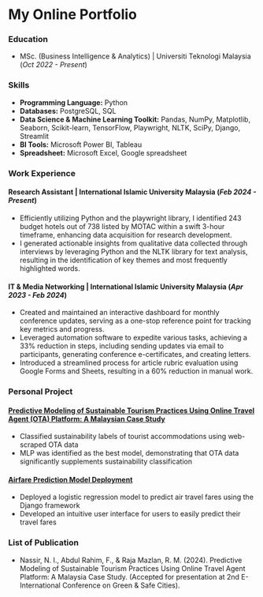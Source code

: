 # My Online Portfolio


### Education
- MSc. (Business Intelligence & Analytics) | Universiti Teknologi Malaysia (*Oct 2022 - Present*)


### Skills
- **Programming Language:** Python
- **Databases:** PostgreSQL, SQL
- **Data Science & Machine Learning Toolkit:** Pandas, NumPy, Matplotlib, Seaborn, Scikit-learn, TensorFlow, Playwright, NLTK, SciPy, Django, Streamlit
- **BI Tools:** Microsoft Power BI, Tableau
- **Spreadsheet:** Microsoft Excel, Google spreadsheet


### Work Experience
#### Research Assistant | International Islamic University Malaysia (*Feb 2024 - Present*)
- Efficiently utilizing Python and the playwright library, I identified 243 budget hotels out of 738 listed by MOTAC within a swift 3-hour timeframe, enhancing data acquisition for research development.
- I generated actionable insights from qualitative data collected through interviews by leveraging Python and the NLTK library for text analysis, resulting in the identification of key themes and most frequently highlighted words.


#### IT & Media Networking | International Islamic University Malaysia (*Apr 2023 - Feb 2024*)
- Created and maintained an interactive dashboard for monthly conference updates, serving as a one-stop reference point for tracking key metrics and progress.
- Leveraged automation software to expedite various tasks, achieving a 33% reduction in steps, including sending updates via email to participants, generating conference e-certificates, and creating letters.
- Introduced a streamlined process for article rubric evaluation using Google Forms and Sheets, resulting in a 60% reduction in manual work.


### Personal Project
#### [Predictive Modeling of Sustainable Tourism Practices Using Online Travel Agent (OTA) Platform: A Malaysian Case Study](https://github.com/izzad2413/sustainable_ota)
- Classified sustainability labels of tourist accommodations using web-scraped OTA data
- MLP was identified as the best model, demonstrating that OTA data significantly supplements sustainability classification


#### [Airfare Prediction Model Deployment](https://github.com/izzad2413/django_project)
- Deployed a logistic regression model to predict air travel fares using the Django framework
- Developed an intuitive user interface for users to easily predict their travel fares


### List of Publication
- Nassir, N. I., Abdul Rahim, F., & Raja Mazlan, R. M. (2024). Predictive Modeling of Sustainable Tourism Practices Using Online Travel Agent Platform: A Malaysia Case Study. (Accepted for presentation at 2nd E-International Conference on Green & Safe Cities).
